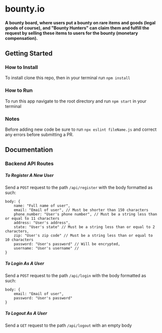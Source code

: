 # bounty.io
#### A bounty board, where users put a bounty on rare items and goods (legal goods of course), and "Bounty Hunters" can claim them and fulfill the request by selling these items to users for the bounty (monetary compensation).

## Getting Started

### How to Install

To install clone this repo, then in your terminal run `npm install`

### How to Run

To run this app navigate to the root directory and run `npm start` in your terminal

### Notes

Before adding new code be sure to run `npx eslint fileName.js` and correct any errors before submitting a PR. 

## Documentation

### Backend API Routes

##### To Register A New User

Send a `POST` request to the path `/api/register` with the body formatted as such:
```
body: {
    name: "Full name of user",
    email: "Email of user", // Must be shorter than 150 characters
    phone_number: "User's phone number", // Must be a string less than or equal to 11 characters
    address: "User's address",
    state: "User's state" // Must be a string less than or equal to 2 characters,
    zip: "User's zip code" // Must be a string less than or equal to 10 characters
    password: "User's password" // Will be encrypted,
    username: "User's username" //
}
```

##### To Login As A User

Send a `POST` request to the path `/api/login` with the body formatted as such:
```
body: {
    email: "Email of user",
    password: "User's password" 
}
```
##### To Logout As A User

Send a `GET` request to the path `/api/logout` with an empty body
